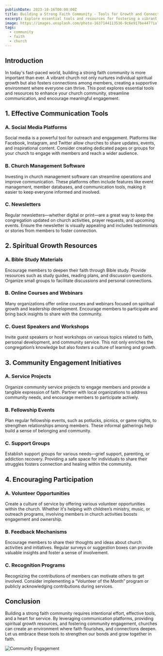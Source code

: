 ```yaml
---
publishDate: 2023-10-16T00:00:00Z
title: Building a Strong Faith Community - Tools for Growth and Connection
excerpt: Explore essential tools and resources for fostering a vibrant church community. From engagement strategies to spiritual growth, this guide supports your journey.
image: https://images.unsplash.com/photo-1637144113536-9c6e917be447?ixlib=rb-4.0.3&ixid=M3wxMjA3fDB8MHxwaG90by1wYWdlfHx8fGVufDB8fHx8fA%3D%3D&auto=format&fit=crop&w=1674&q=80
tags:
  - community
  - faith
  - church
---
```


## Introduction

In today's fast-paced world, building a strong faith community is more important than ever. A vibrant church not only nurtures individual spiritual growth but also fosters connections among members, creating a supportive environment where everyone can thrive. This post explores essential tools and resources to enhance your church community, streamline communication, and encourage meaningful engagement.

## 1. Effective Communication Tools

### A. Social Media Platforms

Social media is a powerful tool for outreach and engagement. Platforms like Facebook, Instagram, and Twitter allow churches to share updates, events, and inspirational content. Consider creating dedicated pages or groups for your church to engage with members and reach a wider audience.

### B. Church Management Software

Investing in church management software can streamline operations and improve communication. These platforms often include features like event management, member databases, and communication tools, making it easier to keep everyone informed and involved.

### C. Newsletters

Regular newsletters—whether digital or print—are a great way to keep the congregation updated on church activities, prayer requests, and upcoming events. Ensure the newsletter is visually appealing and includes testimonials or stories from members to foster connection.

## 2. Spiritual Growth Resources

### A. Bible Study Materials

Encourage members to deepen their faith through Bible study. Provide resources such as study guides, reading plans, and discussion questions. Organize small groups to facilitate discussions and personal connections.

### B. Online Courses and Webinars

Many organizations offer online courses and webinars focused on spiritual growth and leadership development. Encourage members to participate and bring back insights to share with the community.

### C. Guest Speakers and Workshops

Invite guest speakers or host workshops on various topics related to faith, personal development, and community service. This not only enriches the congregation’s knowledge but also fosters a culture of learning and growth.

## 3. Community Engagement Initiatives

### A. Service Projects

Organize community service projects to engage members and provide a tangible expression of faith. Partner with local organizations to address community needs, and encourage members to participate actively.

### B. Fellowship Events

Plan regular fellowship events, such as potlucks, picnics, or game nights, to strengthen relationships among members. These informal gatherings help build a sense of belonging and community.

### C. Support Groups

Establish support groups for various needs—grief support, parenting, or addiction recovery. Providing a safe space for individuals to share their struggles fosters connection and healing within the community.

## 4. Encouraging Participation

### A. Volunteer Opportunities

Create a culture of service by offering various volunteer opportunities within the church. Whether it's helping with children’s ministry, music, or outreach programs, involving members in church activities boosts engagement and ownership.

### B. Feedback Mechanisms

Encourage members to share their thoughts and ideas about church activities and initiatives. Regular surveys or suggestion boxes can provide valuable insights and foster a sense of involvement.

### C. Recognition Programs

Recognizing the contributions of members can motivate others to get involved. Consider implementing a “Volunteer of the Month” program or publicly acknowledging contributions during services.

## Conclusion

Building a strong faith community requires intentional effort, effective tools, and a heart for service. By leveraging communication platforms, providing spiritual growth resources, and fostering community engagement, churches can create an environment where faith flourishes, and connections deepen. Let us embrace these tools to strengthen our bonds and grow together in faith.

![Community Engagement](https://images.unsplash.com/photo-1637144113536-9c6e917be447?ixlib=rb-4.0.3&ixid=M3wxMjA3fDB8MHxwaG90by1wYWdlfHx8fGVufDB8fHx8fA%3D%3D&auto=format&fit=crop&w=1674&q=80)
